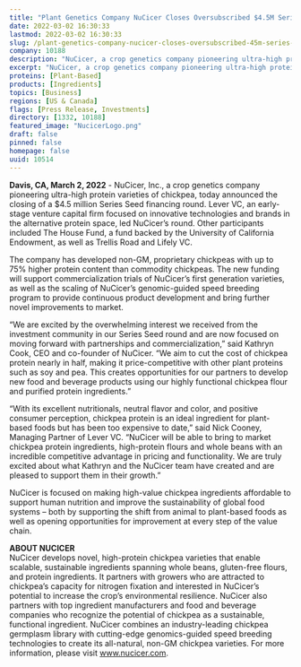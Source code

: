 ```yaml
---
title: "Plant Genetics Company NuCicer Closes Oversubscribed $4.5M Series Seed Round to Bring Ultra-High Protein Chickpeas to Market"
date: 2022-03-02 16:30:33
lastmod: 2022-03-02 16:30:33
slug: /plant-genetics-company-nucicer-closes-oversubscribed-45m-series-seed-round-bring-ultra
company: 10188
description: "NuCicer, a crop genetics company pioneering ultra-high protein varieties of chickpea, today announced the closing of a $4.5 million Series Seed financing round. Lever VC, an early-stage venture capital firm focused on innovative technologies and brands in the alternative protein space, led NuCicer’s round. Other participants included The House Fund, a fund backed by the University of California Endowment, as well as Trellis Road and Lifely VC."
excerpt: "NuCicer, a crop genetics company pioneering ultra-high protein varieties of chickpea, today announced the closing of a $4.5 million Series Seed financing round. Lever VC, an early-stage venture capital firm focused on innovative technologies and brands in the alternative protein space, led NuCicer’s round. Other participants included The House Fund, a fund backed by the University of California Endowment, as well as Trellis Road and Lifely VC."
proteins: [Plant-Based]
products: [Ingredients]
topics: [Business]
regions: [US & Canada]
flags: [Press Release, Investments]
directory: [1332, 10188]
featured_image: "NucicerLogo.png"
draft: false
pinned: false
homepage: false
uuid: 10514
---
```

<p><strong>Davis, CA, March 2, 2022</strong> - NuCicer, Inc., a crop genetics company pioneering ultra-high protein varieties of chickpea, today announced the closing of a $4.5 million Series Seed financing round. Lever VC, an early-stage venture capital firm focused on innovative technologies and brands in the alternative protein space, led NuCicer’s round. Other participants included The House Fund, a fund backed by the University of California Endowment, as well as Trellis Road and Lifely VC.</p>
<p>The company has developed non-GM, proprietary chickpeas with up to 75% higher protein content than commodity chickpeas. The new funding will support commercialization trials of NuCicer’s first generation varieties, as well as the scaling of NuCicer’s genomic-guided speed breeding program to provide continuous product development and bring further novel improvements to market.</p>
<p>“We are excited by the overwhelming interest we received from the investment community in our Series Seed round and are now focused on moving forward with partnerships and commercialization,” said Kathryn Cook, CEO and co-founder of NuCicer. “We aim to cut the cost of chickpea protein nearly in half, making it price-competitive with other plant proteins such as soy and pea. This creates opportunities for our partners to develop new food and beverage products using our highly functional chickpea flour and purified protein ingredients.”</p>
<p>“With its excellent nutritionals, neutral flavor and color, and positive consumer perception, chickpea protein is an ideal ingredient for plant-based foods but has been too expensive to date,” said Nick Cooney, Managing Partner of Lever VC. “NuCicer will be able to bring to market chickpea protein ingredients, high-protein flours and whole beans with an incredible competitive advantage in pricing and functionality. We are truly excited about what Kathryn and the NuCicer team have created and are pleased to support them in their growth.”</p>
<p>NuCicer is focused on making high-value chickpea ingredients affordable to support human nutrition and improve the sustainability of global food systems – both by supporting the shift from animal to plant-based foods as well as opening opportunities for improvement at every step of the value chain.</p>
<p><strong>ABOUT NUCICER</strong><br />
NuCicer develops novel, high-protein chickpea varieties that enable scalable, sustainable ingredients spanning whole beans, gluten-free flours, and protein ingredients. It partners with growers who are attracted to chickpea’s capacity for nitrogen fixation and interested in NuCicer’s potential to increase the crop’s environmental resilience. NuCicer also partners with top ingredient manufacturers and food and beverage companies who recognize the potential of chickpea as a sustainable, functional ingredient. NuCicer combines an industry-leading chickpea germplasm library with cutting-edge genomics-guided speed breeding technologies to create its all-natural, non-GM chickpea varieties. For more information, please visit <a href="http://www.nucicer.com">www.nucicer.com</a>.</p>

